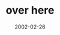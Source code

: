 ---
layout: base.njk
title : 'over here' 
view_title : 'over here' 
year : '2002' 
date : '2002-02-26' 
img_file : '/drawing/overhere.png' 
html_file : 'overhere' 
next_html : 'itwasnice.html' 
year_order : '33' 
permalink : "title/{{html_file}}.html"
---